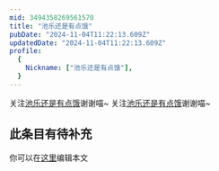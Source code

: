 ```yaml
---
mid: 3494358269561570
title: "池乐还是有点饿"
pubDate: "2024-11-04T11:22:13.609Z"
updatedDate: "2024-11-04T11:22:13.609Z"
profile:
  {
    Nickname: ["池乐还是有点饿"],
  }
---
```


关注[池乐还是有点饿](https://space.bilibili.com/3494358269561570)谢谢喵~ 关注[池乐还是有点饿](https://space.bilibili.com/3494358269561570)谢谢喵~

## 此条目有待补充
你可以在[这里](https://github.com/Yuhanawa/VTuber.ICU-Content/edit/master/v/池乐还是有点饿/index.md)编辑本文
